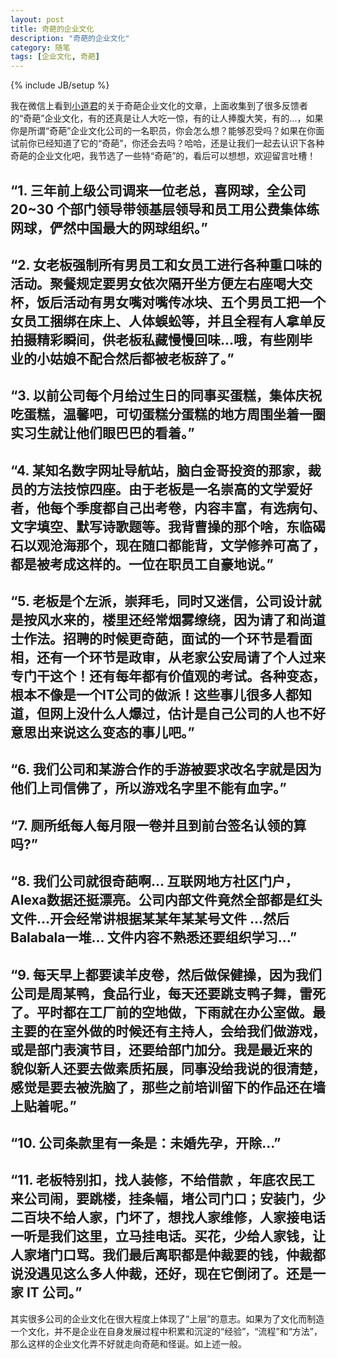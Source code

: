 ```yaml
---
layout: post
title: 奇葩的企业文化
description: "奇葩的企业文化"
category: 随笔
tags: [企业文化, 奇葩]
---
```

{% include JB/setup %}

我在微信上看到[小道君](http://hutu.me)的关于奇葩企业文化的文章，上面收集到了很多反馈者的“奇葩”企业文化，有的还真是让人大吃一惊，有的让人捧腹大笑，有的...，如果你是所谓“奇葩”企业文化公司的一名职员，你会怎么想？能够忍受吗？如果在你面试前你已经知道了它的“奇葩”，你还会去吗？哈哈，还是让我们一起去认识下各种奇葩的企业文化吧，我节选了一些特“奇葩”的，看后可以想想，欢迎留言吐槽！

## **“1. 三年前上级公司调来一位老总，喜网球，全公司 20~30 个部门领导带领基层领导和员工用公费集体练网球，俨然中国最大的网球组织。”**

## **“2. 女老板强制所有男员工和女员工进行各种重口味的活动。聚餐规定要男女依次隔开坐方便左右座喝大交杯，饭后活动有男女嘴对嘴传冰块、五个男员工把一个女员工捆绑在床上、人体蜈蚣等，并且全程有人拿单反拍摄精彩瞬间，供老板私藏慢慢回味…哦，有些刚毕业的小姑娘不配合然后都被老板辞了。”**

## **“3. 以前公司每个月给过生日的同事买蛋糕，集体庆祝吃蛋糕，温馨吧，可切蛋糕分蛋糕的地方周围坐着一圈实习生就让他们眼巴巴的看着。”**

## **“4. 某知名数字网址导航站，脑白金哥投资的那家，裁员的方法技惊四座。由于老板是一名崇高的文学爱好者，他每个季度都自己出考卷，内容丰富，有选病句、文字填空、默写诗歌题等。我背曹操的那个啥，东临碣石以观沧海那个，现在随口都能背，文学修养可高了，都是被考成这样的。一位在职员工自豪地说。”**

## **“5. 老板是个左派，崇拜毛，同时又迷信，公司设计就是按风水来的，楼里还经常烟雾缭绕，因为请了和尚道士作法。招聘的时候更奇葩，面试的一个环节是看面相，还有一个环节是政审，从老家公安局请了个人过来专门干这个！还有每年都有价值观的考试。各种变态，根本不像是一个IT公司的做派！这些事儿很多人都知道，但网上没什么人爆过，估计是自己公司的人也不好意思出来说这么变态的事儿吧。”**

## **“6. 我们公司和某游合作的手游被要求改名字就是因为他们上司信佛了，所以游戏名字里不能有血字。”**

## **“7. 厕所纸每人每月限一卷并且到前台签名认领的算吗?”**

## **“8. 我们公司就很奇葩啊… 互联网地方社区门户， Alexa数据还挺漂亮。公司内部文件竟然全部都是红头文件…开会经常讲根据某某年某某号文件 …然后 Balabala一堆… 文件内容不熟悉还要组织学习…”**

## **“9. 每天早上都要读羊皮卷，然后做保健操，因为我们公司是周某鸭，食品行业，每天还要跳支鸭子舞，雷死了。平时都在工厂前的空地做，下雨就在办公室做。最主要的在室外做的时候还有主持人，会给我们做游戏，或是部门表演节目，还要给部门加分。我是最近来的 貌似新人还要去做素质拓展，同事没给我说的很清楚，感觉是要去被洗脑了，那些之前培训留下的作品还在墙上贴着呢。”**

## **“10. 公司条款里有一条是：未婚先孕，开除…”**

## **“11. 老板特别扣，找人装修，不给借款 ，年底农民工来公司闹，要跳楼，挂条幅，堵公司门口；安装门，少二百块不给人家，门坏了，想找人家维修，人家接电话一听是我们这里，立马挂电话。买花，少给人家钱，让人家堵门口骂。我们最后离职都是仲裁要的钱，仲裁都说没遇见这么多人仲裁，还好，现在它倒闭了。还是一家 IT 公司。”**

其实很多公司的企业文化在很大程度上体现了“上层”的意志。如果为了文化而制造一个文化，并不是企业在自身发展过程中积累和沉淀的“经验”，“流程”和“方法”，那么这样的企业文化弄不好就走向奇葩和怪诞。如上述一般。


